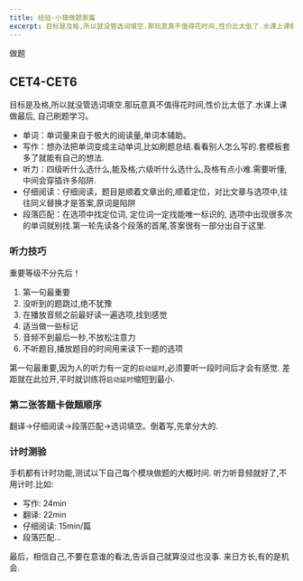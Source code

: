 ```yaml
---
title: 经验-小镇做题家篇
excerpt: 目标是及格,所以就没管选词填空.那玩意真不值得花时间,性价比太低了.水课上课做最后, 自己刷题学习。单词量来自于极大的阅读量。想办法把单词变成主动单词,比如刷题总结.
---
```

做题
## CET4-CET6
目标是及格,所以就没管选词填空.那玩意真不值得花时间,性价比太低了.水课上课做最后, 自己刷题学习。

- 单词：单词量来自于极大的阅读量,单词本辅助。
- 写作：想办法把单词变成主动单词,比如刷题总结.看看别人怎么写的.套模板套多了就能有自己的想法.
- 听力：四级听什么选什么,能及格;六级听什么选什么,及格有点小难.需要听懂,中间会穿插许多陷阱. 
- 仔细阅读：仔细阅读，题目是顺着文章出的,顺着定位，对比文章与选项中,往往同义替换才是答案,原词是陷阱
- 段落匹配：在选项中找定位词, 定位词一定找能唯一标识的, 选项中出现很多次的单词就别找.第一轮先读各个段落的首尾,答案很有一部分出自于这里.

### 听力技巧
重要等级不分先后！
1. 第一句最重要
2. 没听到的题跳过,绝不犹豫
3. 在播放音频之前最好读一遍选项,找到感觉
4. 适当做一些标记
5. 音频不到最后一秒,不放松注意力
6. 不听题目,播放题目的时间用来读下一题的选项

第一句最重要,因为人的听力有一定的`启动延时`,必须要听一段时间后才会有感觉. 差距就在此拉开,平时就训练将`启动延时`缩短到最小.

### 第二张答题卡做题顺序
翻译->仔细阅读->段落匹配->选词填空。倒着写,先拿分大的.

### 计时测验
手机都有计时功能,测试以下自己每个模块做题的大概时间. 听力听音频就好了,不用计时.比如:
- 写作: 24min
- 翻译: 22min
- 仔细阅读: 15min/篇
- 段落匹配...

最后，相信自己,不要在意谁的看法,告诉自己就算没过也没事. 来日方长,有的是机会.
